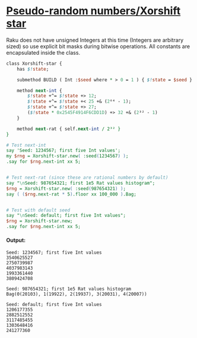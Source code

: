 [1]: https://rosettacode.org/wiki/Pseudo-random_numbers/Xorshift_star

# [Pseudo-random numbers/Xorshift star][1]

Raku does not have unsigned Integers at this time (Integers are arbitrary sized) so use explicit bit masks during bitwise operations. All constants are encapsulated inside the class.

```perl
class Xorshift-star {
    has $!state;

    submethod BUILD ( Int :$seed where * > 0 = 1 ) { $!state = $seed }

    method next-int {
        $!state +^= $!state +> 12;
        $!state +^= $!state +< 25 +& (2⁶⁴ - 1);
        $!state +^= $!state +> 27;
        ($!state * 0x2545F4914F6CDD1D) +> 32 +& (2³² - 1)
    }

    method next-rat { self.next-int / 2³² }
}

# Test next-int
say 'Seed: 1234567; first five Int values';
my $rng = Xorshift-star.new( :seed(1234567) );
.say for $rng.next-int xx 5;


# Test next-rat (since these are rational numbers by default)
say "\nSeed: 987654321; first 1e5 Rat values histogram";
$rng = Xorshift-star.new( :seed(987654321) );
say ( ($rng.next-rat * 5).floor xx 100_000 ).Bag;


# Test with default seed
say "\nSeed: default; first five Int values";
$rng = Xorshift-star.new;
.say for $rng.next-int xx 5;
```

#### Output:
```
Seed: 1234567; first five Int values
3540625527
2750739987
4037983143
1993361440
3809424708

Seed: 987654321; first 1e5 Rat values histogram
Bag(0(20103), 1(19922), 2(19937), 3(20031), 4(20007))

Seed: default; first five Int values
1206177355
2882512552
3117485455
1303648416
241277360
```
